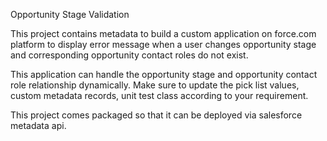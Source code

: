 Opportunity Stage Validation

This project contains metadata to build a custom application on force.com platform to display error message when a user changes opportunity stage and corresponding opportunity contact roles do not exist. 

This application can handle the opportunity stage and opportunity contact role relationship dynamically. Make sure to update the pick list values, custom metadata records, unit test class according to your requirement.

This project comes packaged so that it can be deployed via salesforce metadata api.
